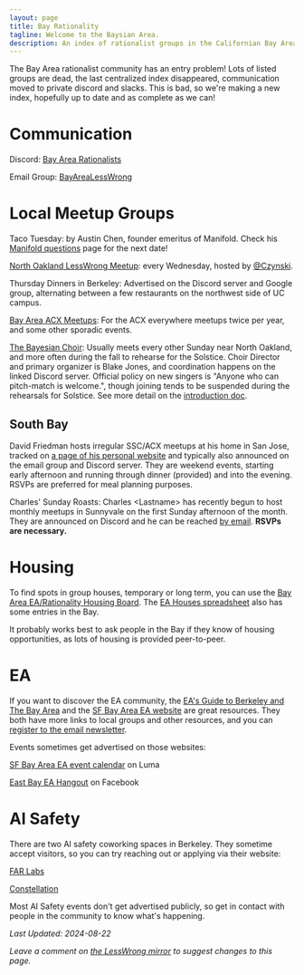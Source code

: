```yaml
---
layout: page
title: Bay Rationality
tagline: Welcome to the Baysian Area.
description: An index of rationalist groups in the Californian Bay Area
---
```


The Bay Area rationalist community has an entry problem! Lots of listed groups are dead, the last centralized index disappeared, communication moved to private discord and slacks. This is bad, so we're making a new index, hopefully up to date and as complete as we can!

# Communication

Discord: [Bay Area Rationalists](https://discord.gg/EpG4xUVKtf)

Email Group: [BayAreaLessWrong](https://groups.google.com/g/bayarealesswrong)
# Local Meetup Groups

Taco Tuesday: by Austin Chen, founder emeritus of Manifold. Check his [Manifold questions](https://manifold.markets/Austin?tab=questions) page for the next date!

[North Oakland LessWrong Meetup](https://www.lesswrong.com/groups/v7dn9rTWLcK5Tcy9f): every Wednesday, hosted by [@Czynski](https://www.lesswrong.com/users/czynski).

Thursday Dinners in Berkeley: Advertised on the Discord server and Google group, alternating between a few restaurants on the northwest side of UC campus.

[Bay Area ACX Meetups](https://www.facebook.com/groups/566160007909175): For the ACX everywhere meetups twice per year, and some other sporadic events.

[The Bayesian Choir](https://discord.gg/rfPYGCV): Usually meets every other Sunday near North Oakland, and more often during the fall to rehearse for the Solstice. Choir Director and primary organizer is Blake Jones, and coordination happens on the linked Discord server.
Official policy on new singers is "Anyone who can pitch-match is welcome.", though joining tends to be suspended during the rehearsals for Solstice. See more detail on the [introduction doc](https://docs.google.com/document/d/1Rwmwx6lOhzWgWPtrX3EWMXmJqNpQpHtqRYMbicDTGj8/edit).

## South Bay

David Friedman hosts irregular SSC/ACX meetups at his home in San Jose, tracked on [a page of his personal website](http://www.daviddfriedman.com/SSC%20Meetups%20announcement.html) and typically also announced on the email group and Discord server. They are weekend events, starting early afternoon and running through dinner (provided) and into the evening. RSVPs are preferred for meal planning purposes.

Charles' Sunday Roasts: Charles \<Lastname\> has recently begun to host monthly meetups in Sunnyvale on the first Sunday afternoon of the month. They are announced on Discord and he can be reached [by email](cxs6174@gmail.com). **RSVPs are necessary.**

# Housing

To find spots in group houses, temporary or long term, you can use the [Bay Area EA/Rationality Housing Board](https://www.facebook.com/groups/2266502166822026/).  The [EA Houses spreadsheet](https://coda.io/d/EA-Houses_dePaxf_RJiq/EA-Houses-couchsurfing-renting-to-give_suGq6#_lurkc) also has some entries in the Bay.

It probably works best to ask people in the Bay if they know of housing opportunities, as lots of housing is provided peer-to-peer.

# EA

If you want to discover the EA community, the [EA's Guide to Berkeley and The Bay Area](https://forum.effectivealtruism.org/posts/W2w7xA9AtDnjcK6DP/an-ea-s-guide-to-berkeley-and-the-bay-area_) and the [SF Bay Area EA website](https://sfbayea.org/) are great resources. They both have more links to local groups and other resources, and you can [register to the email newsletter](https://sfbayea.org/getinvolved).

Events sometimes get advertised on those websites:

[SF Bay Area EA event calendar](https://lu.ma/sfbayea) on Luma

[East Bay EA Hangout](https://www.facebook.com/groups/ebeah/) on Facebook

# AI Safety

There are two AI safety coworking spaces in Berkeley. They sometime accept visitors, so you can try reaching out or applying via their website:

[FAR Labs](https://far.ai/labs/)

[Constellation](https://www.constellation.org/)

Most AI Safety events don't get advertised publicly, so get in contact with people in the community to know what's happening.

*Last Updated: 2024-08-22*

*Leave a comment on [the LessWrong mirror](https://www.lesswrong.com/posts/hDefuqC2Rbnr8THYW/index-of-rationalist-groups-in-the-bay-area-july-2024) to suggest changes to this page.*
